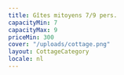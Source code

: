 ```yaml
---
title: Gîtes mitoyens 7/9 pers.
capacityMin: 7
capacityMax: 9
priceMin: 300
cover: "/uploads/cottage.png"
layout: CottageCategory
locale: nl
---
```

